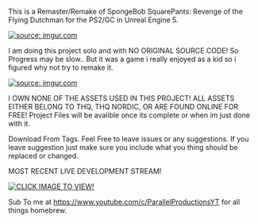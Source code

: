 This is a Remaster/Remake of SpongeBob SquarePants: Revenge of the Flying Dutchman for the PS2/GC in Unreal Engine 5.

<a href="https://imgur.com/gallery/CoSd0zT"><img src="https://i.imgur.com/lHYvRMM.jpeg" title="source: imgur.com" /></a>

I am doing this project solo and with NO ORIGINAL SOURCE CODE! So Progress may be slow.. 
But it was a game i really enjoyed as a kid so i figured why not try to remake it.

<a href="https://imgur.com/gallery/CoSd0zT"><img src="https://i.imgur.com/xwKDXwY.jpeg" title="source: imgur.com" /></a>

I OWN NONE OF THE ASSETS USED IN THIS PROJECT! ALL ASSETS EITHER BELONG TO THQ, THQ NORDIC, OR ARE FOUND ONLINE FOR FREE!
Project Files will be avalible once its complete or when im just done with it.

Download From Tags. Feel Free to leave issues or any suggestions. If you leave suggestion just make sure you include what you thing should be replaced or changed.

MOST RECENT LIVE DEVELOPMENT STREAM!

[![CLICK IMAGE TO VIEW!](https://img.youtube.com/vi/5UxD_X1Tb3g/0.jpg)](https://www.youtube.com/watch?v=5UxD_X1Tb3g)


Sub To me at https://www.youtube.com/c/ParallelProductionsYT for all things homebrew.
